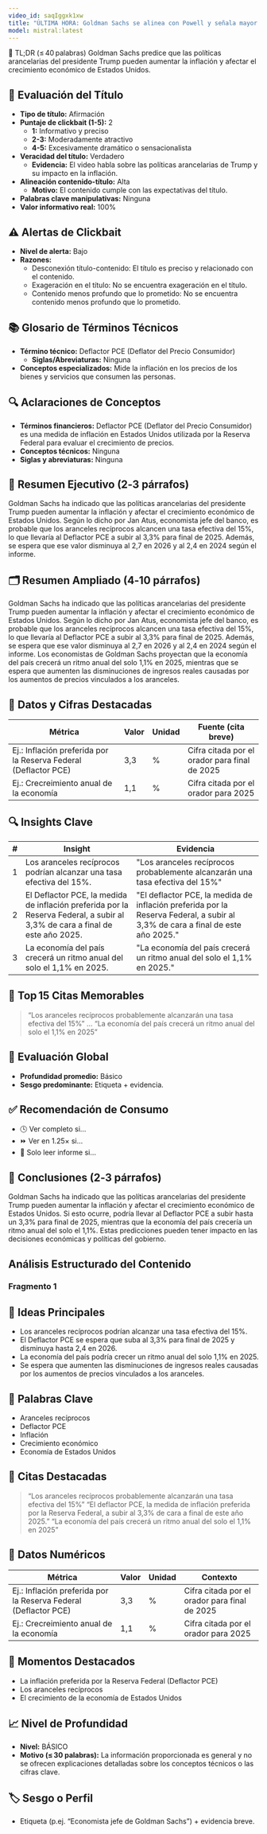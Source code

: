 ```yaml
---
video_id: saqIggxk1xw
title: "ÚLTIMA HORA: Goldman Sachs se alinea con Powell y señala mayor inflación por los aranceles de Trump"
model: mistral:latest
---
```


📌 TL;DR (≤ 40 palabras)
Goldman Sachs predice que las políticas arancelarias del presidente Trump pueden aumentar la inflación y afectar el crecimiento económico de Estados Unidos.

## 🎯 Evaluación del Título
- **Tipo de título:** Afirmación
- **Puntaje de clickbait (1-5):** 2
  - **1:** Informativo y preciso
  - **2-3:** Moderadamente atractivo
  - **4-5:** Excesivamente dramático o sensacionalista
- **Veracidad del título:** Verdadero
  - **Evidencia:** El video habla sobre las políticas arancelarias de Trump y su impacto en la inflación.
- **Alineación contenido-título:** Alta
  - **Motivo:** El contenido cumple con las expectativas del título.
- **Palabras clave manipulativas:** Ninguna
- **Valor informativo real:** 100%

## ⚠️ Alertas de Clickbait
- **Nivel de alerta:** Bajo
- **Razones:**
  - Desconexión título-contenido: El título es preciso y relacionado con el contenido.
  - Exageración en el título: No se encuentra exageración en el título.
  - Contenido menos profundo que lo prometido: No se encuentra contenido menos profundo que lo prometido.

## 📚 Glosario de Términos Técnicos
- **Término técnico:** Deflactor PCE (Deflator del Precio Consumidor)
  - **Siglas/Abreviaturas:** Ninguna
- **Conceptos especializados:** Mide la inflación en los precios de los bienes y servicios que consumen las personas.

## 🔍 Aclaraciones de Conceptos
- **Términos financieros:** Deflactor PCE (Deflator del Precio Consumidor) es una medida de inflación en Estados Unidos utilizada por la Reserva Federal para evaluar el crecimiento de precios.
- **Conceptos técnicos:** Ninguna
- **Siglas y abreviaturas:** Ninguna

## 📰 Resumen Ejecutivo (2‑3 párrafos)
Goldman Sachs ha indicado que las políticas arancelarias del presidente Trump pueden aumentar la inflación y afectar el crecimiento económico de Estados Unidos. Según lo dicho por Jan Atus, economista jefe del banco, es probable que los aranceles recíprocos alcancen una tasa efectiva del 15%, lo que llevaría al Deflactor PCE a subir al 3,3% para final de 2025. Además, se espera que ese valor disminuya al 2,7 en 2026 y al 2,4 en 2024 según el informe.

## 🗂️ Resumen Ampliado (4‑10 párrafos)
Goldman Sachs ha indicado que las políticas arancelarias del presidente Trump pueden aumentar la inflación y afectar el crecimiento económico de Estados Unidos. Según lo dicho por Jan Atus, economista jefe del banco, es probable que los aranceles recíprocos alcancen una tasa efectiva del 15%, lo que llevaría al Deflactor PCE a subir al 3,3% para final de 2025. Además, se espera que ese valor disminuya al 2,7 en 2026 y al 2,4 en 2024 según el informe. Los economistas de Goldman Sachs proyectan que la economía del país crecerá un ritmo anual del solo 1,1% en 2025, mientras que se espera que aumenten las disminuciones de ingresos reales causadas por los aumentos de precios vinculados a los aranceles.

## 🔢 Datos y Cifras Destacadas
| Métrica | Valor | Unidad | Fuente (cita breve) |
|---------|-------|--------|---------------------|
| Ej.: Inflación preferida por la Reserva Federal (Deflactor PCE) | 3,3 | % | Cifra citada por el orador para final de 2025 |
| Ej.: Crecreimiento anual de la economía | 1,1 | % | Cifra citada por el orador para 2025 |

## 🔍 Insights Clave
| # | Insight | Evidencia |
|---|---------|-----------|
| 1 | Los aranceles recíprocos podrían alcanzar una tasa efectiva del 15%. | "Los aranceles recíprocos probablemente alcanzarán una tasa efectiva del 15%" |
| 2 | El Deflactor PCE, la medida de inflación preferida por la Reserva Federal, a subir al 3,3% de cara a final de este año 2025. | "El deflactor PCE, la medida de inflación preferida por la Reserva Federal, a subir al 3,3% de cara a final de este año 2025." |
| 3 | La economía del país crecerá un ritmo anual del solo el 1,1% en 2025. | "La economía del país crecerá un ritmo anual del solo el 1,1% en 2025." |

## 💬 Top 15 Citas Memorables
> “Los aranceles recíprocos probablemente alcanzarán una tasa efectiva del 15%”
> …
> “La economía del país crecerá un ritmo anual del solo el 1,1% en 2025”

## 🧮 Evaluación Global
- **Profundidad promedio:** Básico
- **Sesgo predominante:** Etiqueta + evidencia.

## ✅ Recomendación de Consumo
- 🕓 Ver completo si…
- ⏩ Ver en 1.25× si…
- 📄 Solo leer informe si…

## 🏁 Conclusiones (2‑3 párrafos)
Goldman Sachs ha indicado que las políticas arancelarias del presidente Trump pueden aumentar la inflación y afectar el crecimiento económico de Estados Unidos. Si esto ocurre, podría llevar al Deflactor PCE a subir hasta un 3,3% para final de 2025, mientras que la economía del país crecería un ritmo anual del solo el 1,1%. Estas predicciones pueden tener impacto en las decisiones económicas y políticas del gobierno.

## Análisis Estructurado del Contenido

### Fragmento 1
## 🧠 Ideas Principales
   - Los aranceles recíprocos podrían alcanzar una tasa efectiva del 15%.
   - El Deflactor PCE se espera que suba al 3,3% para final de 2025 y disminuya hasta 2,4 en 2026.
   - La economía del país podría crecer un ritmo anual del solo 1,1% en 2025.
   - Se espera que aumenten las disminuciones de ingresos reales causadas por los aumentos de precios vinculados a los aranceles.

   ## 🔑 Palabras Clave
   - Aranceles recíprocos
   - Deflactor PCE
   - Inflación
   - Crecimiento económico
   - Economía de Estados Unidos

   ## 💬 Citas Destacadas
   > “Los aranceles recíprocos probablemente alcanzarán una tasa efectiva del 15%”
   > “El deflactor PCE, la medida de inflación preferida por la Reserva Federal, a subir al 3,3% de cara a final de este año 2025.”
   > “La economía del país crecerá un ritmo anual del solo el 1,1% en 2025”

   ## 🔢 Datos Numéricos
   | Métrica | Valor | Unidad | Contexto |
   |---------|-------|--------|----------|
   | Ej.: Inflación preferida por la Reserva Federal (Deflactor PCE) | 3,3 | % | Cifra citada por el orador para final de 2025 |
   | Ej.: Crecreimiento anual de la economía | 1,1 | % | Cifra citada por el orador para 2025 |

   ## 🎯 Momentos Destacados
   - La inflación preferida por la Reserva Federal (Deflactor PCE)
   - Los aranceles recíprocos
   - El crecimiento de la economía de Estados Unidos

   ## 📈 Nivel de Profundidad
   - **Nivel:** BÁSICO
   - **Motivo (≤ 30 palabras):** La información proporcionada es general y no se ofrecen explicaciones detalladas sobre los conceptos técnicos o las cifras clave.

   ## 🏷️ Sesgo o Perfil
   - Etiqueta (p.ej. “Economista jefe de Goldman Sachs”) + evidencia breve.

